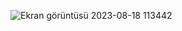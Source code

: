 ![Ekran görüntüsü 2023-08-18 113442](https://github.com/betuloran/qr-code-page/assets/116026974/88e80b04-e70b-4c90-855d-80018bc7f984)



 
